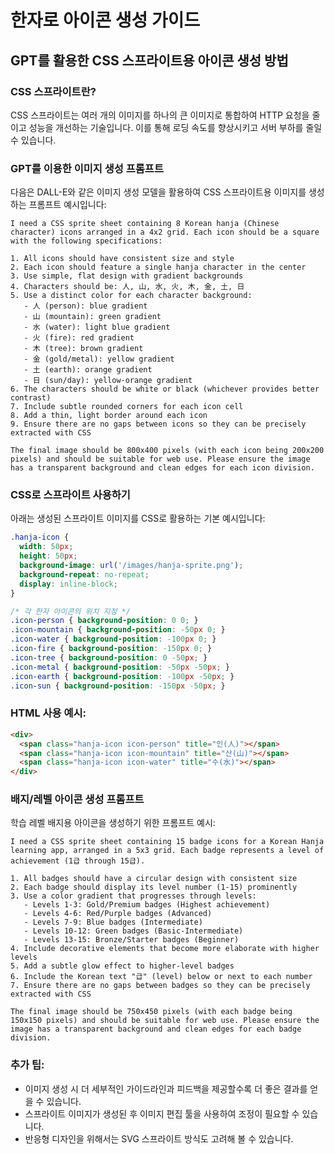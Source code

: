 # 한자로 아이콘 생성 가이드

## GPT를 활용한 CSS 스프라이트용 아이콘 생성 방법

### CSS 스프라이트란?
CSS 스프라이트는 여러 개의 이미지를 하나의 큰 이미지로 통합하여 HTTP 요청을 줄이고 성능을 개선하는 기술입니다. 이를 통해 로딩 속도를 향상시키고 서버 부하를 줄일 수 있습니다.

### GPT를 이용한 이미지 생성 프롬프트

다음은 DALL-E와 같은 이미지 생성 모델을 활용하여 CSS 스프라이트용 이미지를 생성하는 프롬프트 예시입니다:

```
I need a CSS sprite sheet containing 8 Korean hanja (Chinese character) icons arranged in a 4x2 grid. Each icon should be a square with the following specifications:

1. All icons should have consistent size and style
2. Each icon should feature a single hanja character in the center
3. Use simple, flat design with gradient backgrounds
4. Characters should be: 人, 山, 水, 火, 木, 金, 土, 日
5. Use a distinct color for each character background:
   - 人 (person): blue gradient
   - 山 (mountain): green gradient
   - 水 (water): light blue gradient
   - 火 (fire): red gradient
   - 木 (tree): brown gradient
   - 金 (gold/metal): yellow gradient
   - 土 (earth): orange gradient
   - 日 (sun/day): yellow-orange gradient
6. The characters should be white or black (whichever provides better contrast)
7. Include subtle rounded corners for each icon cell
8. Add a thin, light border around each icon
9. Ensure there are no gaps between icons so they can be precisely extracted with CSS

The final image should be 800x400 pixels (with each icon being 200x200 pixels) and should be suitable for web use. Please ensure the image has a transparent background and clean edges for each icon division.
```

### CSS로 스프라이트 사용하기

아래는 생성된 스프라이트 이미지를 CSS로 활용하는 기본 예시입니다:

```css
.hanja-icon {
  width: 50px;
  height: 50px;
  background-image: url('/images/hanja-sprite.png');
  background-repeat: no-repeat;
  display: inline-block;
}

/* 각 한자 아이콘의 위치 지정 */
.icon-person { background-position: 0 0; }
.icon-mountain { background-position: -50px 0; }
.icon-water { background-position: -100px 0; }
.icon-fire { background-position: -150px 0; }
.icon-tree { background-position: 0 -50px; }
.icon-metal { background-position: -50px -50px; }
.icon-earth { background-position: -100px -50px; }
.icon-sun { background-position: -150px -50px; }
```

### HTML 사용 예시:

```html
<div>
  <span class="hanja-icon icon-person" title="인(人)"></span>
  <span class="hanja-icon icon-mountain" title="산(山)"></span>
  <span class="hanja-icon icon-water" title="수(水)"></span>
</div>
```

### 배지/레벨 아이콘 생성 프롬프트

학습 레벨 배지용 아이콘을 생성하기 위한 프롬프트 예시:

```
I need a CSS sprite sheet containing 15 badge icons for a Korean Hanja learning app, arranged in a 5x3 grid. Each badge represents a level of achievement (1급 through 15급).

1. All badges should have a circular design with consistent size
2. Each badge should display its level number (1-15) prominently
3. Use a color gradient that progresses through levels:
   - Levels 1-3: Gold/Premium badges (Highest achievement)
   - Levels 4-6: Red/Purple badges (Advanced)
   - Levels 7-9: Blue badges (Intermediate)
   - Levels 10-12: Green badges (Basic-Intermediate)
   - Levels 13-15: Bronze/Starter badges (Beginner)
4. Include decorative elements that become more elaborate with higher levels
5. Add a subtle glow effect to higher-level badges
6. Include the Korean text "급" (level) below or next to each number
7. Ensure there are no gaps between badges so they can be precisely extracted with CSS

The final image should be 750x450 pixels (with each badge being 150x150 pixels) and should be suitable for web use. Please ensure the image has a transparent background and clean edges for each badge division.
```

### 추가 팁:
- 이미지 생성 시 더 세부적인 가이드라인과 피드백을 제공할수록 더 좋은 결과를 얻을 수 있습니다.
- 스프라이트 이미지가 생성된 후 이미지 편집 툴을 사용하여 조정이 필요할 수 있습니다.
- 반응형 디자인을 위해서는 SVG 스프라이트 방식도 고려해 볼 수 있습니다. 